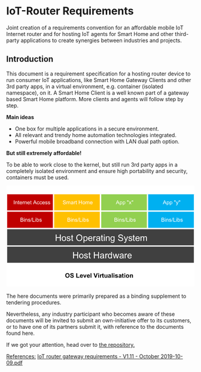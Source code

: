 # IoT-Router Requirements
Joint creation of a requirements convention for an affordable mobile IoT Internet router and for hosting IoT agents for Smart Home and other third-party applications to create synergies between industries and projects.

## Introduction

This document is a requirement specification for a hosting router device to run consumer IoT applications, like Smart Home Gateway Clients and other 3rd party apps, in a virtual environment, e.g. container (isolated namespace), on it. A Smart Home Client is a well known part of a gateway based Smart Home platform. More clients and agents will follow step by step.

**Main ideas**

- One box for multiple applications in a secure environment.
- All relevant and trendy home automation technologies integrated.
- Powerful mobile broadband connection with LAN dual path option.

**But still extremely affordable!**

To be able to work close to the kernel, but still run 3rd party apps in a completely isolated environment and ensure high portability and security, containers must be used. 

![OS Level Virtualisation](os_level_virtualization.png)

The here documents were primarily prepared as a binding supplement to tendering procedures. 

Nevertheless, any industry participant who becomes aware of these documents will be invited to submit an own-initiative offer to its customers, or to have one of its partners submit it, with reference to the documents found here.

If we got your attention, head over to [the repository.](https://github.com/fkroepfl/IoT-Router)

<u>References:</u>
[IoT router gateway requirements - V1.11 - October 2019-10-09.pdf](https://github.com/fkroepfl/IoT-Router/blob/master/IoT%20router%20gateway%20requirements%20-%20V1.11%20-%20October%202019-10-09.pdf)
